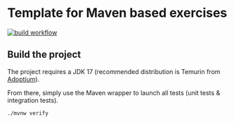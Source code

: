 # Template for Maven based exercises

[![build workflow](https://github.com/3dwin0710/amqp_training.git/actions/workflows/build.yml/badge.svg)](https://github.com/lernejo/maven_starter_template/actions)


## Build the project

The project requires a JDK 17 (recommended distribution is Temurin from [Adoptium](https://adoptium.net/)).

From there, simply use the Maven wrapper to launch all tests (unit tests & integration tests).

`./mvnw verify`

